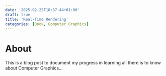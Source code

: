 ```yaml
---
date: '2025-02-25T18:37:44+01:00'
draft: true
title: 'Real-Time Rendering'
categories: [Book, Computer Graphics]
---
```



# About
This is a blog post to document my progress in learning all there is to know about Computer Graphics...